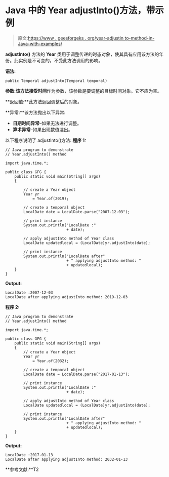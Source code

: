 # Java 中的 Year adjustInto()方法，带示例

> 原文:[https://www . geesforgeks . org/year-adjustin to-method-in-Java-with-examples/](https://www.geeksforgeeks.org/year-adjustinto-method-in-java-with-examples/)

**adjustInto()** 方法的 **Year** 类用于调整传递的时态对象，使其具有应用该方法的年份。此实例是不可变的，不受此方法调用的影响。

**语法:**

```
public Temporal adjustInto(Temporal temporal)

```

**参数:**该方法接受**时间**作为参数，该参数是要调整的目标时间对象。它不应为空。

**返回值:**此方法返回调整后的对象。

**异常:**该方法抛出以下异常:

*   **日期时间异常**–如果无法进行调整。
*   **算术异常**–如果出现数值溢出。

以下程序说明了 adjustInto()方法:
**程序 1:**

```
// Java program to demonstrate
// Year.adjustInto() method

import java.time.*;

public class GFG {
    public static void main(String[] args)
    {

        // create a Year object
        Year yr
            = Year.of(2019);

        // create a temporal object
        LocalDate date = LocalDate.parse("2007-12-03");

        // print instance
        System.out.println("LocalDate :"
                           + date);

        // apply adjustInto method of Year class
        LocalDate updatedlocal = (LocalDate)yr.adjustInto(date);

        // print instance
        System.out.println("LocalDate after"
                           + " applying adjustInto method: "
                           + updatedlocal);
    }
}
```

**Output:**

```
LocalDate :2007-12-03
LocalDate after applying adjustInto method: 2019-12-03

```

**程序 2:**

```
// Java program to demonstrate
// Year.adjustInto() method

import java.time.*;

public class GFG {
    public static void main(String[] args)
    {
        // create a Year object
        Year yr
            = Year.of(2032);

        // create a temporal object
        LocalDate date = LocalDate.parse("2017-01-13");

        // print instance
        System.out.println("LocalDate :"
                           + date);

        // apply adjustInto method of Year class
        LocalDate updatedlocal = (LocalDate)yr.adjustInto(date);

        // print instance
        System.out.println("LocalDate after"
                           + " applying adjustInto method: "
                           + updatedlocal);
    }
}
```

**Output:**

```
LocalDate :2017-01-13
LocalDate after applying adjustInto method: 2032-01-13

```

**参考文献:**T2